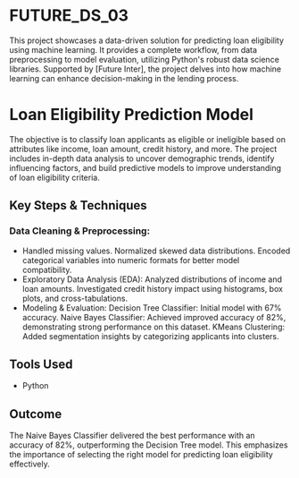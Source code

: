 # FUTURE_DS_03
This project showcases a data-driven solution for predicting loan eligibility using machine learning. It provides a complete workflow, from data preprocessing to model evaluation, utilizing Python's robust data science libraries. Supported by [Future Inter], the project delves into how machine learning can enhance decision-making in the lending process.

# Loan Eligibility Prediction Model
The objective is to classify loan applicants as eligible or ineligible based on attributes like income, loan amount, credit history, and more. The project includes in-depth data analysis to uncover demographic trends, identify influencing factors, and build predictive models to improve understanding of loan eligibility criteria.

## Key Steps & Techniques
### Data Cleaning & Preprocessing:
- Handled missing values.
Normalized skewed data distributions.
Encoded categorical variables into numeric formats for better model compatibility.
- Exploratory Data Analysis (EDA):
Analyzed distributions of income and loan amounts.
Investigated credit history impact using histograms, box plots, and cross-tabulations.
- Modeling & Evaluation:
Decision Tree Classifier: Initial model with 67% accuracy.
Naive Bayes Classifier: Achieved improved accuracy of 82%, demonstrating strong performance on this dataset.
KMeans Clustering: Added segmentation insights by categorizing applicants into clusters.

## Tools Used
- Python

## Outcome
The Naive Bayes Classifier delivered the best performance with an accuracy of 82%, outperforming the Decision Tree model. This emphasizes the importance of selecting the right model for predicting loan eligibility effectively.

